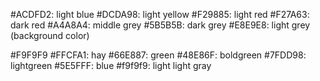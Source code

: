 #ACDFD2: light blue
#DCDA98: light yellow
#F29885: light red
#F27A63: dark red
#A4A8A4: middle grey
#5B5B5B: dark grey
#E8E9E8: light grey (background color)

#F9F9F9
#FFCFA1: hay
#66E887: green
#48E86F: boldgreen
#7FDD98: lightgreen
#5E5FFF: blue
#f9f9f9: light light gray